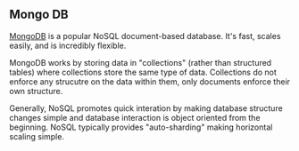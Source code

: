 ##  Mongo DB

[MongoDB](https://www.mongodb.org) is a popular NoSQL document-based database. It's fast, scales easily, and is incredibly flexible.

MongoDB works by storing data in "collections" (rather than structured tables) where collections store the same type
of data. Collections do not enforce any strucutre on the data within them, only documents enforce their own structure.

Generally, NoSQL promotes quick interation by making database structure changes simple and database interaction is object oriented
from the beginning. NoSQL typically provides "auto-sharding" making horizontal scaling simple.